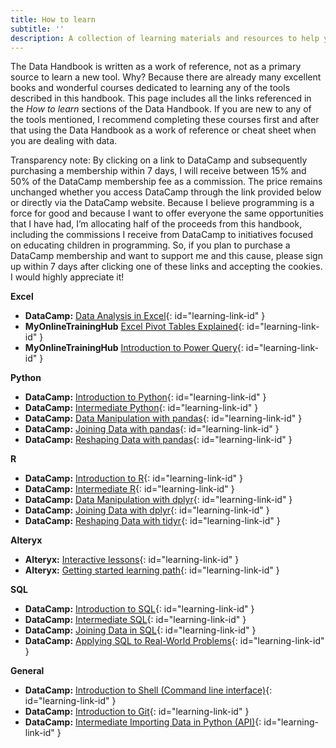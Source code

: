 ```yaml
---
title: How to learn
subtitle: ''
description: A collection of learning materials and resources to help you understand data better.
---
```


The Data Handbook is written as a work of reference, not as a primary source to learn a new tool. Why? Because there are already many excellent books and wonderful courses dedicated to learning any of the tools described in this handbook. This page includes all the links referenced in the *How to learn* sections of the Data Handbook.
If you are new to any of the tools mentioned, I recommend completing these courses first and after that using the Data Handbook as a work of reference or cheat sheet when you are dealing with data.

Transparency note: By clicking on a link to DataCamp and subsequently purchasing a membership within 7 days, I will receive between 15% and 50% of the DataCamp membership fee as a commission. The price remains unchanged whether you access DataCamp through the link provided below or directly via the DataCamp website. Because I believe programming is a force for good and because I want to offer everyone the same opportunities that I have had, I’m allocating half of the proceeds from this handbook, including the commissions I receive from DataCamp to initiatives focused on educating children in programming. So, if you plan to purchase a DataCamp membership and want to support me and this cause, please sign up within 7 days after clicking one of these links and accepting the cookies. I would highly appreciate it!


**Excel**
- **DataCamp:** [Data Analysis in Excel](https://datacamp.pxf.io/JznoKR){: id="learning-link-id" }
- **MyOnlineTrainingHub** [Excel Pivot Tables Explained](https://www.myonlinetraininghub.com/pivot-tables-explained-excel){: id="learning-link-id" }
- **MyOnlineTrainingHub** [Introduction to Power Query](https://www.myonlinetraininghub.com/introduction-to-power-query){: id="learning-link-id" }

**Python**
- **DataCamp:** [Introduction to Python](https://datacamp.pxf.io/rQMeEQ){: id="learning-link-id" }
- **DataCamp:** [Intermediate Python](https://datacamp.pxf.io/daB3OM){: id="learning-link-id" }
- **DataCamp:** [Data Manipulation with pandas](https://datacamp.pxf.io/Y9e4RJ){: id="learning-link-id" }
- **DataCamp:** [Joining Data with pandas](https://datacamp.pxf.io/Kjb20n){: id="learning-link-id" }
- **DataCamp:** [Reshaping Data with pandas](https://datacamp.pxf.io/75PLaA){: id="learning-link-id" }

**R**
- **DataCamp:** [Introduction to R](https://datacamp.pxf.io/q4MkW5){: id="learning-link-id" }
- **DataCamp:** [Intermediate R](https://datacamp.pxf.io/xkMXJA){: id="learning-link-id" }
- **DataCamp:** [Data Manipulation with dplyr](https://datacamp.pxf.io/DKoAWj){: id="learning-link-id" }
- **DataCamp:** [Joining Data with dplyr](https://datacamp.pxf.io/QyDzKP){: id="learning-link-id" }
- **DataCamp:** [Reshaping Data with tidyr](https://datacamp.pxf.io/eKzJRr){: id="learning-link-id" }


**Alteryx**
- **Alteryx:** [Interactive lessons](https://community.alteryx.com/t5/Interactive-Lessons/tkb-p/interactive-lessons/label-name/Getting%20Started){: id="learning-link-id" }
- **Alteryx:** [Getting started learning path](https://community.alteryx.com/t5/Learning-Paths/Getting-Started-Learning-Path/ta-p/475117#ams-40){: id="learning-link-id" }

**SQL**
- **DataCamp:** [Introduction to SQL](https://datacamp.pxf.io/0ZqXYV){: id="learning-link-id" }
- **DataCamp:** [Intermediate SQL](https://datacamp.pxf.io/nLMjn7){: id="learning-link-id" }
- **DataCamp:** [Joining Data in SQL](https://datacamp.pxf.io/baXv7x){: id="learning-link-id" }
- **DataCamp:** [Applying SQL to Real-World Problems](https://datacamp.pxf.io/21DXKO){: id="learning-link-id" }

**General**
- **DataCamp:** [Introduction to Shell (Command line interface)](https://datacamp.pxf.io/LX6onZ){: id="learning-link-id" }
- **DataCamp:** [Introduction to Git](https://datacamp.pxf.io/xkMXy5){: id="learning-link-id" }
- **DataCamp:** [Intermediate Importing Data in Python (API)](https://datacamp.pxf.io/DKoAQn){: id="learning-link-id" }